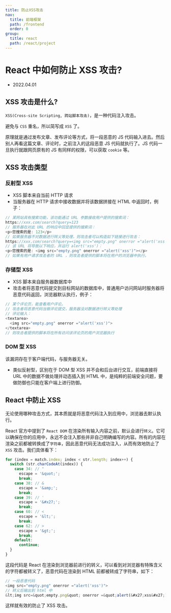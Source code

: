 ```yaml
---
title: 防止XSS攻击
nav:
  title: 前端框架
  path: /frontend
  order: 0
group:
  title: react
  path: /react/project
---
```


# React 中如何防止 XSS 攻击?

- 2022.04.01

## XSS 攻击是什么?

`XSS(Cross-site Scripting, 跨站脚本攻击)`，是一种代码注入攻击。

避免与 `CSS` 重名，所以简写成 `XSS` 了。

原理就是通过发布文章、发布评论等方式，将一段恶意的 JS 代码输入进去。然后别人再看这篇文章、评论时，之前注入的这段恶意 JS 代码就执行了。JS 代码一旦执行就跟网页原有的 JS 有同样的权限，可以获取 `cookie` 等。

## XSS 攻击类型

### 反射型 XSS

- XSS 脚本来自当前 HTTP 请求
- 当服务器在 HTTP 请求中接收数据并将该数据拼接在 HTML 中返回时，例子：

```js
// 某网站具有搜索功能，该功能通过 URL 参数接收用户提供的搜索词：
https://xxx.com/search?query=123
// 服务器在对此 URL 的响应中回显提供的搜索词：
<p>您搜索的是: 123</p>
// 如果服务器不对数据进行转义等处理，则攻击者可以构造如下链接进行攻击：
https://xxx.com/search?query=<img src="empty.png" onerror ="alert('xss')">
// 该 URL 将导致以下响应，并运行 alert('xss')：
<p>您搜索的是: <img src="empty.png" onerror ="alert('xss')"></p>
// 如果有用户请求攻击者的 URL ，则攻击者提供的脚本将在用户的浏览器中执行。
```

### 存储型 XSS

- XSS 脚本来自服务器数据库中
- 攻击者将恶意代码提交到目标网站的数据库中，普通用户访问网站时服务器将恶意代码返回，浏览器默认执行，例子：

```js
// 某个评论页，能查看用户评论。
// 攻击者将恶意代码当做评论提交，服务器没对数据进行转义等处理
// 评论输入：
<textarea>
  <img src="empty.png" onerror ="alert('xss')">
</textarea>
// 则攻击者提供的脚本将在所有访问该评论页的用户浏览器执行
```

### DOM 型 XSS

该漏洞存在于客户端代码，与服务器无关。

- 类似反射型，区别在于 DOM 型 XSS 并不会和后台进行交互，前端直接将 URL 中的数据不做处理并动态插入到 HTML 中，是纯粹的前端安全问题，要做防御也只能在客户端上进行防御。

## React 中防止 XSS

无论使用哪种攻击方式，其本质就是将恶意代码注入到应用中，浏览器去默认执行。

React 官方中提到了 `React DOM` 在渲染所有输入内容之前，默认会进行`转义`。它可以确保在你的应用中，永远不会注入那些并非自己明确编写的内容。所有的内容在渲染之前都被转换成了`字符串`，因此恶意代码无法成功注入，从而有效地防止了 `XSS` 攻击。我们具体看下：

```js
for (index = match.index; index < str.length; index++) {
  switch (str.charCodeAt(index)) {
    case 34: // "
      escape = '&quot;';
      break;
    case 38: // &
      escape = '&amp;';
      break;
    case 39: // '
      escape = '&#x27;';
      break;
    case 60: // <
      escape = '&lt;';
      break;
    case 62: // >
      escape = '&gt;';
      break;
    default:
      continue;
  }
}
```

这段代码是 React 在渲染到浏览器前进行的转义，可以看到对浏览器有特殊含义的字符都被转义了，恶意代码在渲染到 HTML 前都被转成了字符串，如下：

```js
// 一段恶意代码
<img src="empty.png" onerror ="alert('xss')">
// 转义后输出到 html 中
&lt;img src=&quot;empty.png&quot; onerror =&quot;alert(&#x27;xss&#x27;)&quot;&gt;
```

这样就有效的防止了 XSS 攻击。
